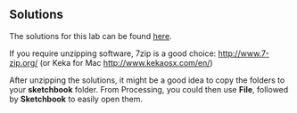 ## Solutions

The solutions for this lab can be found [here](archives/lab02_solutions.zip). 

If you require unzipping software, 7zip is a good choice: <http://www.7-zip.org/> (or Keka for Mac <http://www.kekaosx.com/en/>)

After unzipping the solutions, it might be a good idea to copy the folders to your **sketchbook** folder.  From Processing, you could then use **File**, followed by **Sketchbook** to easily open them.

